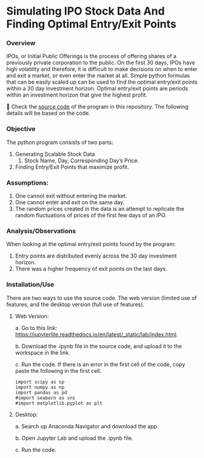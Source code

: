# Simulating IPO Stock Data And Finding Optimal Entry/Exit Points

### Overview

IPOs, or Initial Public Offerings is the process of offering shares of a previously private corporation to the public. On the first 30 days, IPOs have high volatility and therefore, it is difficult to make decisions on when to enter and exit a market, or even enter the market at all. Simple python formulas that can be easily scaled up can be used to find the optimal entry/exit points within a 30 day investment horizon. Optimal entry/exit points are periods within an investment horizon that give the highest profit. 



🔗 Check the [source code](https://github.com/RishiHub-S/Simulating_Stock_Data/blob/main/StockDataV2.ipynb) of the program in this repository. The following details will be based on the code.


### Objective

The python program consists of two parts:

1. Generating Scalable Stock Data 
    1. Stock Name, Day, Corresponding Day’s Price.
2. Finding Entry/Exit Points that maximize profit.

### Assumptions:

1. One cannot exit without entering the market.
2. One cannot enter and exit on the same day.
3. The random prices created in the data is an attempt to replicate the random fluctuations of prices of the first few days of an IPO.

### Analysis/Observations

When looking at the optimal entry/exit points found by the program:

1. Entry points are distributed evenly across the 30 day investment horizon. 
2. There was a higher frequency of exit points on the last days.


### Installation/Use

There are two ways to use the source code. The web version (limited use of features, and the desktop version (full use of features).


1. Web Version: 
    
    a. Go to this link: https://jupyterlite.readthedocs.io/en/latest/_static/lab/index.html.
   
    b. Download the .ipynb file in the source code, and upload it to the workspace in the link.
    
    c. Run the code. If there is an error in the first cell of the code, copy paste the following in the first cell.
      ```
      import scipy as sp
      import numpy as np
      import pandas as pd
      #import seaborn as sns
      #import matplotlib.pyplot as plt
      ```


2. Desktop:
    
    a. Search up Anaconda Navigator and download the app.
    
    b. Open Jupyter Lab and upload the .ipynb file.
    
    c. Run the code.

